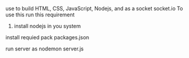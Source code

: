 use to build HTML, CSS, JavaScript, Nodejs, and as a socket socket.io
To use this run this requirement
1) install nodejs in you system

install requied pack packages.json

run server as nodemon server.js
